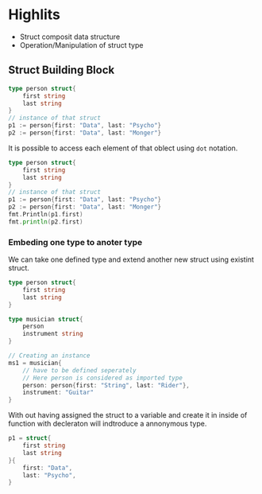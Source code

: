 # Highlits

- Struct composit data structure
- Operation/Manipulation of struct type

## Struct Building Block

```go
type person struct{
    first string
    last string
}
// instance of that struct
p1 := person{first: "Data", last: "Psycho"}
p2 := person{first: "Data", last: "Monger"}
```

It is possible to access each element of that oblect using `dot` notation.

```go
type person struct{
    first string
    last string
}
// instance of that struct
p1 := person{first: "Data", last: "Psycho"}
p2 := person{first: "Data", last: "Monger"}
fmt.Println(p1.first)
fmt.println(p2.first)
```

### Embeding one type to anoter type

We can take one defined type and extend another new struct using existint struct.

```go
type person struct{
    first string
    last string
}

type musician struct{
    person
    instrument string
}

// Creating an instance
ms1 = musician{
    // have to be defined seperately
    // Here person is considered as imported type
    person: person{first: "String", last: "Rider"},
    instrument: "Guitar"
}
```

With out having assigned the struct to a variable and create it in inside of function with decleraton will indtroduce a annonymous type.

```go
p1 = struct{
    first string
    last string
}{
    first: "Data",
    last: "Psycho",
}
```
